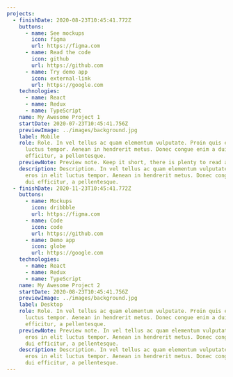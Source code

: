 ```yaml
---
projects:
  - finishDate: 2020-08-23T10:45:41.772Z
    buttons:
      - name: See mockups
        icon: figma
        url: https://figma.com
      - name: Read the code
        icon: github
        url: https://github.com
      - name: Try demo app
        icon: external-link
        url: https://google.com
    technologies:
      - name: React
      - name: Redux
      - name: TypeScript
    name: My Awesome Project 1
    startDate: 2020-07-23T10:45:41.756Z
    previewImage: ../images/background.jpg
    label: Mobile
    role: Role. In vel tellus ac quam elementum vulputate. Proin quis eros in elit
      luctus tempor. Aenean in hendrerit metus. Donec congue enim a dui
      efficitur, a pellentesque.
    previewNote: Preview note. Keep it short, there is plenty to read after you click me
    description: Description. In vel tellus ac quam elementum vulputate. Proin quis
      eros in elit luctus tempor. Aenean in hendrerit metus. Donec congue enim a
      dui efficitur, a pellentesque.
  - finishDate: 2020-11-23T10:45:41.772Z
    buttons:
      - name: Mockups
        icon: dribbble
        url: https://figma.com
      - name: Code
        icon: code
        url: https://github.com
      - name: Demo app
        icon: globe
        url: https://google.com
    technologies:
      - name: React
      - name: Redux
      - name: TypeScript
    name: My Awesome Project 2
    startDate: 2020-08-23T10:45:41.756Z
    previewImage: ../images/background.jpg
    label: Desktop
    role: Role. In vel tellus ac quam elementum vulputate. Proin quis eros in elit
      luctus tempor. Aenean in hendrerit metus. Donec congue enim a dui
      efficitur, a pellentesque.
    previewNote: Preview note. In vel tellus ac quam elementum vulputate. Proin quis
      eros in elit luctus tempor. Aenean in hendrerit metus. Donec congue enim a
      dui efficitur, a pellentesque.
    description: Description. In vel tellus ac quam elementum vulputate. Proin quis
      eros in elit luctus tempor. Aenean in hendrerit metus. Donec congue enim a
      dui efficitur, a pellentesque.
---
```

